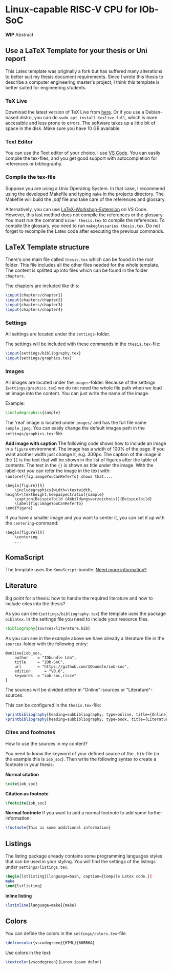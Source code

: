 # Linux-capable RISC-V CPU for IOb-SoC
**WIP** Abstract

## Use a LaTeX Template for your thesis or Uni report
This Latex template was originally a fork but has suffered many alterations to better suit my thesis document requirements. Since I wrote this thesis to describe a computer engineering master's project, I think this template is better suited for engineering students.

### TeX Live
Download the latest version of TeX Live from [here](https://www.tug.org/texlive/).
Or if you use a Debian-based distro, you can do `sudo apt install texlive-full`, which is more accessible and less prone to errors.
The software takes up a little bit of space in the disk. Make sure you have 10 GB available.

### Text Editor
You can use the Text editor of your choice. I use [VS Code](https://code.visualstudio.com/). You can easily compile the tex-files, and you get good support with autocompletion for references or bibliography.

### Compile the tex-file
Suppose you are using a Unix Operating System. In that case, I recommend using the developed Makefile and typing `make` in the projects directory. The Makefile will build the *.pdf* file and take care of the references and glossary.

Alternatively, you can use [LaTeX-Workshop-Extension](https://marketplace.visualstudio.com/items?itemName=James-Yu.latex-workshop) on VS Code. However, this last method does not compile the references or the glossary. You must run the command `biber thesis.tex` to compile the references. To compile the glossary, you need to run `makeglossaries thesis.tex`. Do not forget to recompile the Latex code after executing the previous commands.

## LaTeX Template structure
There's one main file called `thesis.tex` which can be found in the root folder. This file includes all the other files needed for the whole template. The content is splitted up into files which can be found in the folder `chapters`.

The chapters are included like this:

```tex
\input{chapters/chapter1}
\input{chapters/chapter2}
\input{chapters/chapter3}
\input{chapters/chapter4}
```

### Settings
All settings are located under the `settings`-folder.

The settings will be included with these commands in the `thesis.tex`-file:

```tex
\input{settings/bibliography.tex}
\input{settings/graphics.tex}
```

### Images
All images are located under the `images`-folder. Because of the settings (`settings/graphics.tex`) we do not need the whole file path when we load an image into the content. You can just write the name of the image.

Example:

```tex
\includegraphics{sample}
```

The 'real' image is located under `images/` and has the full file name `sample.jpeg`. You can easily change the default images path in the `settings/graphics.tex`-file.

**Add image with caption**
The following code shows how to include an image in a `figure` environment. The image has a width of 100% of the page. If you want another width just change it, e.g. 300px.
The caption of the image in the `[]` is the text that will be shown in the list of figures after the table of contents. The text in the `{}` is shown as title under the image.
With the label-text you can refer the image in the text with: `\autoref{fig:imageYouCanReferTo} shows that...`.

```
\begin{figure}[h]
    \includegraphics[width=\textwidth, height=\textheight,keepaspectratio]{sample}
    \caption[Beispielbild (Abbildungsverzeichnis)]{Beispielbild}
    \label{fig:imageYouCanReferTo}
\end{figure}
```

If you have a smaller image and you want to center it, you can set it up with the `centering`-command:

```
\begin{figure}[h]
    \centering
    ...
```

## KomaScript
The template uses the `KomaScript`-bundle. [Need more information?](https://www.ctan.org/pkg/koma-script?lang=de)

## Literature
Big point for a thesis: how to handle the required literature and how to include cites into the thesis?

As you can see (`settings/bibliography.tex`) the template uses the package `biblatex`. In the settings file you need to include your resource files.

```tex
\bibliography{sources/literature.bib}
```

As you can see in the example above we have already a literature file in the `sources`-folder with the following entry:

```
@online{iob_soc,
    author    = "IObundle Lda",
    title     = "IOb-SoC",
    url       = "https://github.com/IObundle/iob-soc",
    edition      = "V0.6",
    keywords  = "iob-soc,riscv"
}
```

The sources will be divided either in "Online"-sources or "Literature"-sources.

This can be configured in the `thesis.tex`-file:

```tex
\printbibliography[heading=subbibliography, type=online, title={Online}]
\printbibliography[heading=subbibliography, type=book, title={Literatur}]
```

### Cites and footnotes
How to use the sources in my content?

You need to know the keyword of your defined source of the `.bib`-file (in the example this is `iob_soc`). Then write the following syntax to create a footnote in your thesis:

**Normal citation**

```tex
\cite{iob_soc}
```

**Citation as footnote**

```tex
\footcite{iob_soc}
```

**Normal footnote**
If you want to add a normal footnote to add some further information:

```tex
\footnote{This is some additional information}
```

## Listings
The listing package already contains some programming languages styles that can be used in your styling.
You will find the settings of the listings under `settings/listings.tex`.

```tex
\begin{lstlisting}[language=bash, caption={Compile Latex code.}]
make
\end{lstlisting}
```

**Inline listing**

```tex
\lstinline[language=make]{make}
```

## Colors

You can define the colors in the `settings/colors.tex`-file.

```tex
\definecolor{vscodegreen}{HTML}{66BB6A}
```

Use colors in the text:

```tex
\textcolor{vscodegreen}{Lorem ipsum dolor}
```

